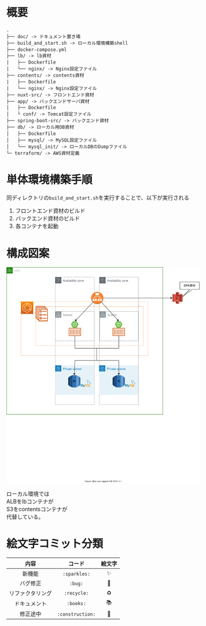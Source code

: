 # 概要

```txt
.
├── doc/ -> ドキュメント置き場
├── build_and_start.sh -> ローカル環境構築shell
├── docker-compose.yml
├── lb/ -> lb資材
|   ├── Dockerfile
|   └── nginx/ -> Nginx設定ファイル
├── contents/ -> contents資材
|   ├── Dockerfile
|   └── nginx/ -> Nginx設定ファイル
├── nuxt-src/ -> フロントエンド資材
├── app/ -> バックエンドサーバ資材
│   ├── Dockerfile
│   └ conf/ -> Tomcat設定ファイル
├── spring-boot-src/ -> バックエンド資材
├── db/ -> ローカル用DB資材
│   ├── Dockerfile
│   ├── mysql/ -> MySQL設定ファイル
│   └── mysql_init/ -> ローカルDBのDumpファイル
└─ terraform/ -> AWS資材定義
```

# 単体環境構築手順

同ディレクトリの`build_and_start.sh`を実行することで、以下が実行される

1. フロントエンド資材のビルド
2. バックエンド資材のビルド
3. 各コンテナを起動

# 構成図案

![構成図](./doc/構成図c.svg)

ローカル環境では  
ALBをlbコンテナが  
S3をcontentsコンテナが  
代替している。

# 絵文字コミット分類

|内容|コード|絵文字|
|:-:|:-:|:-:|
|新機能|`:sparkles:`|✨|
|バグ修正|`:bug:`|🐛|
|リファクタリング|`:recycle:`|♻️|
|ドキュメント|`:books:`|📚|
|修正途中|`:construction:`|🚧|
